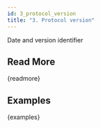 ```yaml
---
id: 3_protocol_version
title: "3. Protocol version"
---
```

Date and version identifier

## Read More

{readmore}

## Examples

{examples}